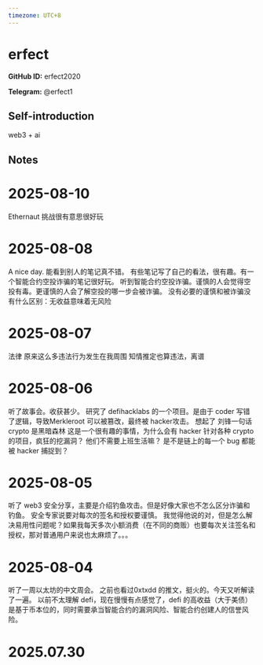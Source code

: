 ```yaml
---
timezone: UTC+8
---
```


# erfect

**GitHub ID:** erfect2020

**Telegram:** @erfect1

## Self-introduction

web3 + ai

## Notes

<!-- Content_START -->
# 2025-08-10

Ethernaut 挑战很有意思很好玩

# 2025-08-08

A nice day.
能看到别人的笔记真不错。
有些笔记写了自己的看法，很有趣。有一个智能合约空投诈骗的笔记很好玩。
听到智能合约空投诈骗。谨慎的人会觉得空投有毒。更谨慎的人会了解空投的哪一步会被诈骗。
没有必要的谨慎和被诈骗没有什么区别：无收益意味着无风险

# 2025-08-07

法律
原来这么多违法行为发生在我周围
知情推定也算违法，离谱

# 2025-08-06

听了故事会。收获甚少。
研究了 defihacklabs 的一个项目。是由于 coder 写错了逻辑，导致Merkleroot 可以被篡改，最终被 hacker攻击。
想起了 刘锋一句话 crypto 是黑暗森林
这是一个很有趣的事情，为什么会有 hacker 针对各种 crypto 的项目，疯狂的挖漏洞？
他们不需要上班生活嘛？
是不是链上的每一个 bug 都能被 hacker 捕捉到？

# 2025-08-05

听了 web3 安全分享，主要是介绍钓鱼攻击。但是好像大家也不怎么区分诈骗和钓鱼。
安全专家说要对每次的签名和授权要谨慎。
我觉得他说的对，但是怎么解决易用性问题呢？如果我每天多次小额消费（在不同的商贩）也要每次关注签名和授权，那对普通用户来说也太麻烦了。。。

# 2025-08-04

听了一周以太坊的中文周会。
之前也看过0xtxdd 的推文，挺火的。今天又听解读了一遍。
以前不太理解 defi，现在慢慢有点感觉了，defi 的高收益（大于美债）是基于币本位的，同时需要承当智能合约的漏洞风险、智能合约创建人的信誉风险。


# 2025.07.30


<!-- Content_END -->
